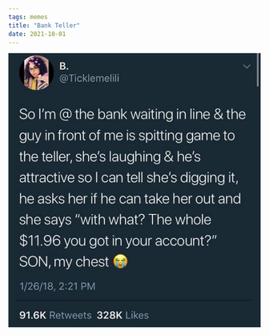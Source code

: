 ```yaml
---
tags: memes
title: "Bank Teller"
date: 2021-10-01
---
```




![bank.jpeg](https://raw.githubusercontent.com/muneer78/muneer78.github.io/master/images/bank.jpeg)
        
